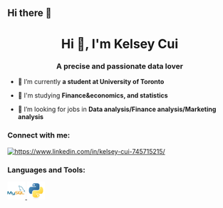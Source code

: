## Hi there 👋

<h1 align="center">Hi 👋, I'm Kelsey Cui</h1>
<h3 align="center">A precise and passionate data lover</h3>

- 🔭 I’m currently **a student at University of Toronto**

- 👯 I'm studying **Finance&economics, and statistics**

- 🤝 I’m looking for jobs in **Data analysis/Finance analysis/Marketing analysis**

<h3 align="left">Connect with me:</h3>
<p align="left">
<a href="https://linkedin.com/in/https://www.linkedin.com/in/kelsey-cui-745715215/" target="blank"><img align="center" src="https://raw.githubusercontent.com/rahuldkjain/github-profile-readme-generator/master/src/images/icons/Social/linked-in-alt.svg" alt="https://www.linkedin.com/in/kelsey-cui-745715215/" height="30" width="40" /></a>
</p>

<h3 align="left">Languages and Tools:</h3>
<p align="left"> <a href="https://www.mysql.com/" target="_blank" rel="noreferrer"> <img src="https://raw.githubusercontent.com/devicons/devicon/master/icons/mysql/mysql-original-wordmark.svg" alt="mysql" width="40" height="40"/> </a> <a href="https://www.python.org" target="_blank" rel="noreferrer"> <img src="https://raw.githubusercontent.com/devicons/devicon/master/icons/python/python-original.svg" alt="python" width="40" height="40"/> </a> </p>
